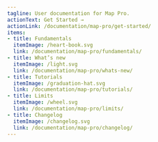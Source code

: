 ```yaml
---
tagline: User documentation for Map Pro.
actionText: Get Started →
actionLink: /documentation/map-pro/get-started/
items:
- title: Fundamentals​
  itemImage: /heart-book.svg
  link: /documentation/map-pro/fundamentals/
- title: What’s new
  itemImage: /light.svg
  link: /documentation/map-pro/whats-new/
- title: Tutorials
  itemImage: /graduation-hat.svg
  link: /documentation/map-pro/tutorials/
- title: Limits
  itemImage: /wheel.svg
  link: /documentation/map-pro/limits/
- title: Changelog
  itemImage: /changelog.svg
  link: /documentation/map-pro/changelog/
---
```


<Overview />